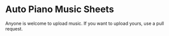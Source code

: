 # Auto Piano Music Sheets
Anyone is welcome to upload music. If you want to upload yours, use a pull request.
